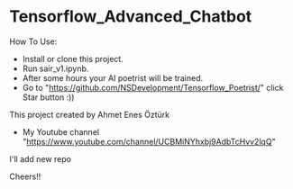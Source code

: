 # Tensorflow_Advanced_Chatbot

How To Use:
- Install or clone this project.
- Run sair_v1.ipynb.
- After some hours your AI poetrist will be trained.
- Go to "https://github.com/NSDevelopment/Tensorflow_Poetrist/" click Star button :)) 
 
This project created by Ahmet Enes Öztürk
- My Youtube channel "https://www.youtube.com/channel/UCBMiNYhxbj9AdbTcHvv2lqQ"

I'll add new repo

Cheers!!
